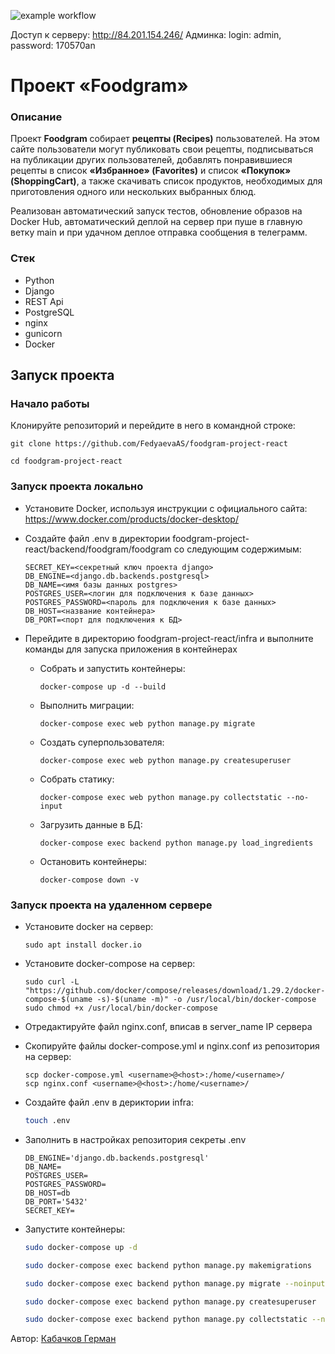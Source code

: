 ![example workflow](https://github.com/tinkofoxil/foodgram-project-react/actions/workflows/foodgram_workflow.yml/badge.svg)

Доступ к серверу: http://84.201.154.246/
Админка: login: admin, password: 170570an

# Проект «Foodgram»

### Описание
Проект **Foodgram** собирает **рецепты (Recipes)** пользователей. На этом сайте пользователи могут публиковать свои рецепты, подписываться на публикации других пользователей, добавлять понравившиеся рецепты в список **«Избранное» (Favorites)** и список **«Покупок» (ShoppingCart)**, а также скачивать список продуктов, необходимых для приготовления одного или нескольких выбранных блюд.

Реализован автоматический запуск тестов, обновление образов на Docker Hub, автоматический деплой на сервер при пуше в главную ветку main и при удачном деплое отправка сообщения в телеграмм.

### Стек
- Python
- Django
- REST Api
- PostgreSQL
- nginx
- gunicorn
- Docker

## Запуск проекта

### Начало работы
Клонируйте репозиторий и перейдите в него в командной строке:
```
git clone https://github.com/FedyaevaAS/foodgram-project-react
```
```
cd foodgram-project-react
```
### Запуск проекта локально
- Установите Docker, используя инструкции с официального сайта:
https://www.docker.com/products/docker-desktop/
- Создайте файл .env в директории foodgram-project-react/backend/foodgram/foodgram со следующим содержимым:
    ```
    SECRET_KEY=<секретный ключ проекта django>
    DB_ENGINE=<django.db.backends.postgresql>
    DB_NAME=<имя базы данных postgres>
    POSTGRES_USER=<логин для подключения к базе данных>
    POSTGRES_PASSWORD=<пароль для подключения к базе данных>
    DB_HOST=<название контейнера>
    DB_PORT=<порт для подключения к БД>
    ```
- Перейдите в директорию foodgram-project-react/infra и выполните команды для запуска приложения в контейнерах

    - Собрать и запустить контейнеры:
        ```
        docker-compose up -d --build
        ```
    - Выполнить миграции:
        ```
        docker-compose exec web python manage.py migrate
        ```
    - Создать суперпользователя:
        ```
        docker-compose exec web python manage.py createsuperuser
        ```
    - Собрать статику:
        ```
        docker-compose exec web python manage.py collectstatic --no-input
        ```
    - Загрузить данные в БД:
        ```
        docker-compose exec backend python manage.py load_ingredients
        ```
    - Остановить контейнеры:
        ```
        docker-compose down -v 
        ```
### Запуск проекта на удаленном сервере
- Установите docker на сервер:
    ```
    sudo apt install docker.io
    ```
- Установите docker-compose на сервер:
    ```
    sudo curl -L "https://github.com/docker/compose/releases/download/1.29.2/docker-compose-$(uname -s)-$(uname -m)" -o /usr/local/bin/docker-compose
    sudo chmod +x /usr/local/bin/docker-compose
    ```
- Отредактируйте файл nginx.conf, вписав в server_name IP сервера
- Скопируйте файлы docker-compose.yml и nginx.conf из репозитория на сервер:
    ```
    scp docker-compose.yml <username>@<host>:/home/<username>/
    scp nginx.conf <username>@<host>:/home/<username>/
    ```

- Создайте файл .env в дериктории infra:

    ```bash
    touch .env
    ```
- Заполнить в настройках репозитория секреты .env

    ```
    DB_ENGINE='django.db.backends.postgresql'
    DB_NAME=
    POSTGRES_USER=
    POSTGRES_PASSWORD=
    DB_HOST=db
    DB_PORT='5432'
    SECRET_KEY=
    ```
- Запустите контейнеры:
    ```bash
    sudo docker-compose up -d
    ```
    ```bash
    sudo docker-compose exec backend python manage.py makemigrations
    ```
    ```bash
    sudo docker-compose exec backend python manage.py migrate --noinput
    ```
    ```bash
    sudo docker-compose exec backend python manage.py createsuperuser
    ```
    ```bash
    sudo docker-compose exec backend python manage.py collectstatic --no-input
    ```

Автор: [Кабачков Герман](https://github.com/tinkofoxil/foodgram-project-react)
